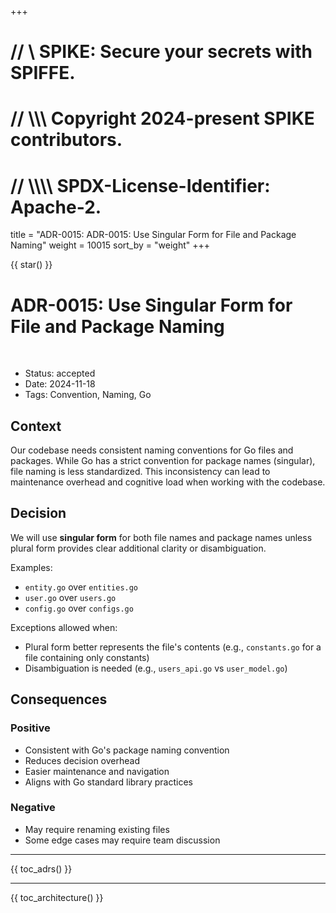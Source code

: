 +++
# //    \\ SPIKE: Secure your secrets with SPIFFE.
# //  \\\\\ Copyright 2024-present SPIKE contributors.
# // \\\\\\\ SPDX-License-Identifier: Apache-2.

title = "ADR-0015: ADR-0015: Use Singular Form for File and Package Naming"
weight = 10015
sort_by = "weight"
+++

{{ star() }}

# ADR-0015: Use Singular Form for File and Package Naming

<br style="clear:both" />

- Status: accepted
- Date: 2024-11-18
- Tags: Convention, Naming, Go

## Context

Our codebase needs consistent naming conventions for Go files and packages. 
While Go has a strict convention for package names (singular), file naming is 
less standardized. This inconsistency can lead to maintenance overhead and 
cognitive load when working with the codebase.

## Decision

We will use **singular form** for both file names and package names unless 
plural form provides clear additional clarity or disambiguation.

Examples:
* `entity.go` over `entities.go`
* `user.go` over `users.go`
* `config.go` over `configs.go`

Exceptions allowed when:

* Plural form better represents the file's contents (e.g., `constants.go` for a 
  file containing only constants)
* Disambiguation is needed (e.g., `users_api.go` vs `user_model.go`)

## Consequences

### Positive

* Consistent with Go's package naming convention
* Reduces decision overhead
* Easier maintenance and navigation
* Aligns with Go standard library practices

### Negative

* May require renaming existing files
* Some edge cases may require team discussion

----

{{ toc_adrs() }}

----

{{ toc_architecture() }}
